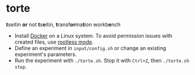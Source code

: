 # torte

**t**seitin **or** not **t**s**e**itin, **t**ransf**or**ma**t**ion workb**e**nch

- Install [Docker](https://docs.docker.com/get-docker/) on a Linux system.
  To avoid permission issues with created files, use [rootless mode](https://docs.docker.com/engine/security/rootless/).
- Define an experiment in `input/config.sh` or change an existing experiment's parameters.
- Run the experiment with `./torte.sh`. Stop it with `Ctrl+Z`, then `./torte.sh stop`.